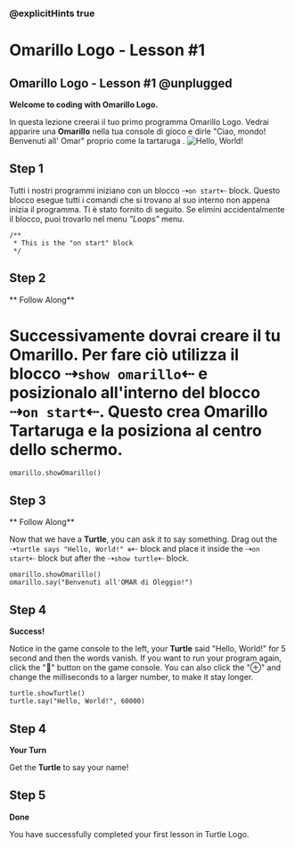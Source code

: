 ### @explicitHints true

# Omarillo Logo - Lesson #1

## Omarillo Logo - Lesson #1 @unplugged
**Welcome to coding with Omarillo Logo.**

In questa lezione creerai il tuo primo programma Omarillo Logo. Vedrai apparire una **Omarillo** nella tua console di gioco e dirle "Ciao, mondo! Benvenuti all' Omar" proprio come la tartaruga .
![Hello, World!](https://github.com/Mr-Coxall/makecode-arcade-turtle-logo-lesson1/raw/main/assets/hello_world_screenshot.png)

## Step 1
Tutti i nostri programmi iniziano con un blocco ⇢``on start``⇠ block. Questo blocco esegue tutti i comandi che si trovano al suo interno non appena inizia il programma. Ti è stato fornito di seguito. Se elimini accidentalmente il blocco, puoi trovarlo nel menu *"Loops"* menu.
```blocks
/**
 * This is the "on start" block
 */
```

## Step 2
** Follow Along**

Successivamente dovrai creare il tu **Omarillo**. Per fare ciò utilizza il blocco  ⇢``show omarillo``⇠ e posizionalo all'interno del blocco ⇢``on start``⇠. Questo crea  **Omarillo** **Tartaruga** e la posiziona al centro dello schermo.
=======

```blocks
omarillo.showOmarillo()
```

## Step 3
** Follow Along**

Now that we have a **Turtle**, you can ask it to say something. Drag out the ⇢``turtle says "Hello, World!" ⊕``⇠ block and place it inside the ⇢``on start``⇠ block but after the ⇢``show turtle``⇠ block.
```blocks
omarillo.showOmarillo()
omarillo.say("Benvenuti all'OMAR di Oleggio!")
```
## Step 4
**Success!**

Notice in the game console to the left, your **Turtle** said "Hello, World!" for 5 second and then the words vanish. If you want to run your program again, click the "🔁" button on the game console. You can also click the "⊕" and change the milliseconds to a larger number, to make it stay longer.
```blocks
turtle.showTurtle()
turtle.say("Hello, World!", 60000)
```

## Step 4
**Your Turn**

Get the **Turtle** to say your name!

## Step 5
**Done**

You have successfully completed your first lesson in Turtle Logo.
